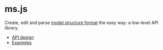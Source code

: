 # ms.js

Create, edit and parse [model structure format](https://github.com/archilogic-com/model-structure) the easy way: a low-level API library.

* [API design](docs/api-design.md)
* [Examples](docs/examples.md)